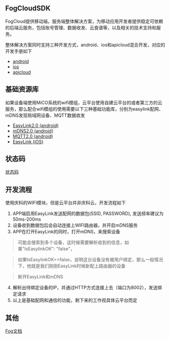 ##  FogCloudSDK

FogCloud提供移动端，服务端整体解决方案，为移动应用开发者提供稳定可依赖的后端云服务，包括账号管理、数据收发、云食谱等，以及相关的技术支持和服务。

整体解决方案同时支持三种开发方式，android、ios和apicloud混合开发，对应的开发手册如下
* [android](https://github.com/MXCHIP/Fog2.0/blob/master/docs/Android-Fog2.0.md)
* [ios](https://github.com/MXCHIP/Fog2.0/blob/master/docs/iOS-Fog2.0.md)
* [apicloud](https://github.com/MXCHIP/Fog2.0/blob/master/docs/APICloud-Fog2.0.md)

##  基础资源库

如果设备端使用MiCO系统的wifi模组，云平台使用自建云平台的或者第三方的云服务，那么配合wifi模组的使用需要以下三种基础功能库，分别为easylink配网、mDNS发现局域网设备、MQTT数据收发
* [EasyLink2.0 (android)](https://github.com/MXCHIP/Fog2.0/blob/master/docs/Android-EasyLink2.0.md)
* [mDNS2.0 (android)](https://github.com/MXCHIP/Fog2.0/blob/master/docs/Android-mDNS2.0.md)
* [MQTT2.0 (android)](https://github.com/MXCHIP/Fog2.0/blob/master/docs/Android-MQTT2.0.md)
* [EasyLink (iOS)](https://github.com/MXCHIP/Fog2.0/blob/master/docs/iOS-Fog2.0.md)

## 状态码
[状态码](https://github.com/MXCHIP/Fog2.0/blob/master/docs/Error-code.md)

## 开发流程
使用庆科的WIFI模块，但是云平台并非庆科云，开发流程如下

1. APP端启用EasyLink发送配网的数据包(SSID, PASSWORD), 发送频率建议为50ms-200ms
2. 设备收到数据包后会自动连接上WIFI路由器，并开启mDNS服务
3. APP在打开EasyLink的同时，打开mDNS，来搜索设备

> 可能会搜索到多个设备，这时候需要解析收到的信息，如果"IsEasylinkOK": "false"，

> 如果IsEasylinkOK==false，说明这台设备没有被用户绑定，那么一般情况下，他就是我们刚刚EasyLink时候新配上路由器的设备

> 断开EasyLink和mDNS

4. 解析出待绑定设备的IP，并通过HTTP方式连接上去（端口为8002），发送绑定请求
5. 以上是基础配网和通信的功能，剩下来的工作视具体云平台而定

## 其他
[Fog文档](http://doc.fogcloud.io)
